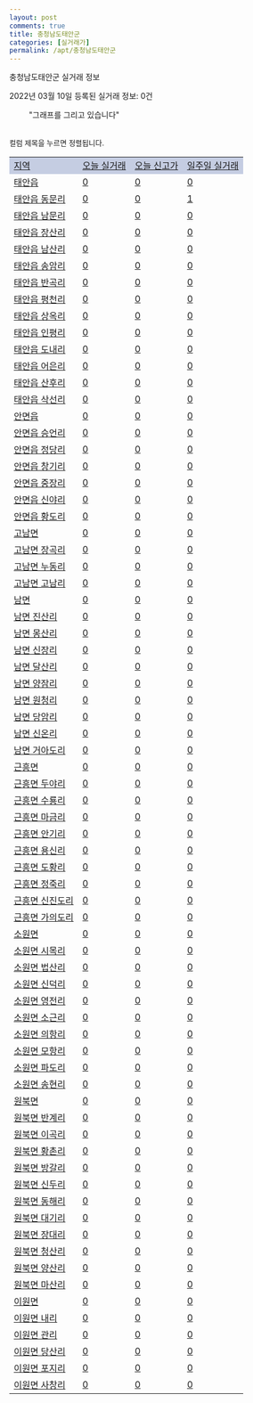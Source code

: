 ```yaml
---
layout: post
comments: true
title: 충청남도태안군
categories: [실거래가]
permalink: /apt/충청남도태안군
---
```


충청남도태안군 실거래 정보

2022년 03월 10일 등록된 실거래 정보: 0건

<!--<script async src="https://pagead2.googlesyndication.com/pagead/js/adsbygoogle.js?client=ca-pub-3485438051770037"
 crossorigin="anonymous"></script>-->

<script type="text/javascript">
  google.charts.load('current', {'packages':['corechart']});
  google.charts.setOnLoadCallback(drawChart);

  function drawChart() {
    var data = google.visualization.arrayToDataTable([['거래일', '매매', '전월세', '전매'], ['21-01', 1, 0, 0], ['21-02', 50, 18, 0], ['21-03', 63, 16, 0], ['21-04', 54, 15, 0], ['21-05', 37, 12, 0], ['21-06', 33, 14, 0], ['21-07', 19, 16, 0], ['21-08', 42, 7, 0], ['21-09', 34, 7, 0], ['21-10', 47, 14, 0], ['21-11', 35, 6, 0], ['21-12', 48, 11, 0], ['22-01', 20, 9, 0], ['22-02', 42, 12, 0], ['22-03', 2, 1, 0]]);

    var options = {
      title: '최근 1년간 유형별 거래량 추이',
      legend: { position: 'bottom' }
    };

    setTimeout(function() {
        var chart = new google.visualization.LineChart(document.getElementById('columnchart_material'));
        chart.draw(data, (options));
        document.getElementById('loading').style.display = 'none';
        var dayLabel = (new Date()).getDay();
        if (dayLabel < 2) {
            sorttable.innerSortFunction.apply(document.getElementById('week'), []);
            sorttable.innerSortFunction.apply(document.getElementById('week'), []);        
        }
        else {
            sorttable.innerSortFunction.apply(document.getElementById('today'), []);
            sorttable.innerSortFunction.apply(document.getElementById('today'), []);
        }
    }, 200);

  }
</script>

<div id="loading" style="z-index:20; display: block; margin-left: 35px">"그래프를 그리고 있습니다"</div>
<div id="columnchart_material" style="width: 95%; margin-left: -35px; display: block"></div>
<!--<div style="width: 95%; margin-left: -35px; display: block">
      <script async src="https://pagead2.googlesyndication.com/pagead/js/adsbygoogle.js?client=ca-pub-3485438051770037"
          crossorigin="anonymous"></script>
      <ins class="adsbygoogle"
          style="display:block"
          data-ad-format="fluid"
          data-ad-layout-key="-fb+5w+4e-db+86"
          data-ad-client="ca-pub-3485438051770037"
          data-ad-slot="1827090281"></ins>
      <script>
          (adsbygoogle = window.adsbygoogle || []).push({});
      </script>
</div>-->
<br>

<font size='small' style='font-size: small;'>컬럼 제목을 누르면 정렬됩니다.</font>
<table class="sortable">
  <tr style='background-color: rgba(114, 132, 186,0.4);'>
    <td id="region"><a href="#">지역</a></td>
    <td id="today"><a href="#">오늘 실거래</a></td>
    <td id="today_new"><a href="#">오늘 신고가</a></td>
    <td id="week"><a href="#">일주일 실거래</a></td>
  </tr>

  
  <tr class="item">
    <td><a href="충청남도태안군태안읍">태안읍</a></td>
    <td><a href="충청남도태안군태안읍">0</a></td>
    <td><a href="충청남도태안군태안읍">0</a></td>
    <td><a href="충청남도태안군태안읍">0</a></td>
  </tr>
    

  <tr class="item">
    <td><a href="충청남도태안군태안읍동문리">태안읍 동문리</a></td>
    <td><a href="충청남도태안군태안읍동문리">0</a></td>
    <td><a href="충청남도태안군태안읍동문리">0</a></td>
    <td><a href="충청남도태안군태안읍동문리">1</a></td>
  </tr>
    

  <tr class="item">
    <td><a href="충청남도태안군태안읍남문리">태안읍 남문리</a></td>
    <td><a href="충청남도태안군태안읍남문리">0</a></td>
    <td><a href="충청남도태안군태안읍남문리">0</a></td>
    <td><a href="충청남도태안군태안읍남문리">0</a></td>
  </tr>
    

  <tr class="item">
    <td><a href="충청남도태안군태안읍장산리">태안읍 장산리</a></td>
    <td><a href="충청남도태안군태안읍장산리">0</a></td>
    <td><a href="충청남도태안군태안읍장산리">0</a></td>
    <td><a href="충청남도태안군태안읍장산리">0</a></td>
  </tr>
    

  <tr class="item">
    <td><a href="충청남도태안군태안읍남산리">태안읍 남산리</a></td>
    <td><a href="충청남도태안군태안읍남산리">0</a></td>
    <td><a href="충청남도태안군태안읍남산리">0</a></td>
    <td><a href="충청남도태안군태안읍남산리">0</a></td>
  </tr>
    

  <tr class="item">
    <td><a href="충청남도태안군태안읍송암리">태안읍 송암리</a></td>
    <td><a href="충청남도태안군태안읍송암리">0</a></td>
    <td><a href="충청남도태안군태안읍송암리">0</a></td>
    <td><a href="충청남도태안군태안읍송암리">0</a></td>
  </tr>
    

  <tr class="item">
    <td><a href="충청남도태안군태안읍반곡리">태안읍 반곡리</a></td>
    <td><a href="충청남도태안군태안읍반곡리">0</a></td>
    <td><a href="충청남도태안군태안읍반곡리">0</a></td>
    <td><a href="충청남도태안군태안읍반곡리">0</a></td>
  </tr>
    

  <tr class="item">
    <td><a href="충청남도태안군태안읍평천리">태안읍 평천리</a></td>
    <td><a href="충청남도태안군태안읍평천리">0</a></td>
    <td><a href="충청남도태안군태안읍평천리">0</a></td>
    <td><a href="충청남도태안군태안읍평천리">0</a></td>
  </tr>
    

  <tr class="item">
    <td><a href="충청남도태안군태안읍상옥리">태안읍 상옥리</a></td>
    <td><a href="충청남도태안군태안읍상옥리">0</a></td>
    <td><a href="충청남도태안군태안읍상옥리">0</a></td>
    <td><a href="충청남도태안군태안읍상옥리">0</a></td>
  </tr>
    

  <tr class="item">
    <td><a href="충청남도태안군태안읍인평리">태안읍 인평리</a></td>
    <td><a href="충청남도태안군태안읍인평리">0</a></td>
    <td><a href="충청남도태안군태안읍인평리">0</a></td>
    <td><a href="충청남도태안군태안읍인평리">0</a></td>
  </tr>
    

  <tr class="item">
    <td><a href="충청남도태안군태안읍도내리">태안읍 도내리</a></td>
    <td><a href="충청남도태안군태안읍도내리">0</a></td>
    <td><a href="충청남도태안군태안읍도내리">0</a></td>
    <td><a href="충청남도태안군태안읍도내리">0</a></td>
  </tr>
    

  <tr class="item">
    <td><a href="충청남도태안군태안읍어은리">태안읍 어은리</a></td>
    <td><a href="충청남도태안군태안읍어은리">0</a></td>
    <td><a href="충청남도태안군태안읍어은리">0</a></td>
    <td><a href="충청남도태안군태안읍어은리">0</a></td>
  </tr>
    

  <tr class="item">
    <td><a href="충청남도태안군태안읍산후리">태안읍 산후리</a></td>
    <td><a href="충청남도태안군태안읍산후리">0</a></td>
    <td><a href="충청남도태안군태안읍산후리">0</a></td>
    <td><a href="충청남도태안군태안읍산후리">0</a></td>
  </tr>
    

  <tr class="item">
    <td><a href="충청남도태안군태안읍삭선리">태안읍 삭선리</a></td>
    <td><a href="충청남도태안군태안읍삭선리">0</a></td>
    <td><a href="충청남도태안군태안읍삭선리">0</a></td>
    <td><a href="충청남도태안군태안읍삭선리">0</a></td>
  </tr>
    

  <tr class="item">
    <td><a href="충청남도태안군안면읍">안면읍</a></td>
    <td><a href="충청남도태안군안면읍">0</a></td>
    <td><a href="충청남도태안군안면읍">0</a></td>
    <td><a href="충청남도태안군안면읍">0</a></td>
  </tr>
    

  <tr class="item">
    <td><a href="충청남도태안군안면읍승언리">안면읍 승언리</a></td>
    <td><a href="충청남도태안군안면읍승언리">0</a></td>
    <td><a href="충청남도태안군안면읍승언리">0</a></td>
    <td><a href="충청남도태안군안면읍승언리">0</a></td>
  </tr>
    

  <tr class="item">
    <td><a href="충청남도태안군안면읍정당리">안면읍 정당리</a></td>
    <td><a href="충청남도태안군안면읍정당리">0</a></td>
    <td><a href="충청남도태안군안면읍정당리">0</a></td>
    <td><a href="충청남도태안군안면읍정당리">0</a></td>
  </tr>
    

  <tr class="item">
    <td><a href="충청남도태안군안면읍창기리">안면읍 창기리</a></td>
    <td><a href="충청남도태안군안면읍창기리">0</a></td>
    <td><a href="충청남도태안군안면읍창기리">0</a></td>
    <td><a href="충청남도태안군안면읍창기리">0</a></td>
  </tr>
    

  <tr class="item">
    <td><a href="충청남도태안군안면읍중장리">안면읍 중장리</a></td>
    <td><a href="충청남도태안군안면읍중장리">0</a></td>
    <td><a href="충청남도태안군안면읍중장리">0</a></td>
    <td><a href="충청남도태안군안면읍중장리">0</a></td>
  </tr>
    

  <tr class="item">
    <td><a href="충청남도태안군안면읍신야리">안면읍 신야리</a></td>
    <td><a href="충청남도태안군안면읍신야리">0</a></td>
    <td><a href="충청남도태안군안면읍신야리">0</a></td>
    <td><a href="충청남도태안군안면읍신야리">0</a></td>
  </tr>
    

  <tr class="item">
    <td><a href="충청남도태안군안면읍황도리">안면읍 황도리</a></td>
    <td><a href="충청남도태안군안면읍황도리">0</a></td>
    <td><a href="충청남도태안군안면읍황도리">0</a></td>
    <td><a href="충청남도태안군안면읍황도리">0</a></td>
  </tr>
    

  <tr class="item">
    <td><a href="충청남도태안군고남면">고남면</a></td>
    <td><a href="충청남도태안군고남면">0</a></td>
    <td><a href="충청남도태안군고남면">0</a></td>
    <td><a href="충청남도태안군고남면">0</a></td>
  </tr>
    

  <tr class="item">
    <td><a href="충청남도태안군고남면장곡리">고남면 장곡리</a></td>
    <td><a href="충청남도태안군고남면장곡리">0</a></td>
    <td><a href="충청남도태안군고남면장곡리">0</a></td>
    <td><a href="충청남도태안군고남면장곡리">0</a></td>
  </tr>
    

  <tr class="item">
    <td><a href="충청남도태안군고남면누동리">고남면 누동리</a></td>
    <td><a href="충청남도태안군고남면누동리">0</a></td>
    <td><a href="충청남도태안군고남면누동리">0</a></td>
    <td><a href="충청남도태안군고남면누동리">0</a></td>
  </tr>
    

  <tr class="item">
    <td><a href="충청남도태안군고남면고남리">고남면 고남리</a></td>
    <td><a href="충청남도태안군고남면고남리">0</a></td>
    <td><a href="충청남도태안군고남면고남리">0</a></td>
    <td><a href="충청남도태안군고남면고남리">0</a></td>
  </tr>
    

  <tr class="item">
    <td><a href="충청남도태안군남면">남면</a></td>
    <td><a href="충청남도태안군남면">0</a></td>
    <td><a href="충청남도태안군남면">0</a></td>
    <td><a href="충청남도태안군남면">0</a></td>
  </tr>
    

  <tr class="item">
    <td><a href="충청남도태안군남면진산리">남면 진산리</a></td>
    <td><a href="충청남도태안군남면진산리">0</a></td>
    <td><a href="충청남도태안군남면진산리">0</a></td>
    <td><a href="충청남도태안군남면진산리">0</a></td>
  </tr>
    

  <tr class="item">
    <td><a href="충청남도태안군남면몽산리">남면 몽산리</a></td>
    <td><a href="충청남도태안군남면몽산리">0</a></td>
    <td><a href="충청남도태안군남면몽산리">0</a></td>
    <td><a href="충청남도태안군남면몽산리">0</a></td>
  </tr>
    

  <tr class="item">
    <td><a href="충청남도태안군남면신장리">남면 신장리</a></td>
    <td><a href="충청남도태안군남면신장리">0</a></td>
    <td><a href="충청남도태안군남면신장리">0</a></td>
    <td><a href="충청남도태안군남면신장리">0</a></td>
  </tr>
    

  <tr class="item">
    <td><a href="충청남도태안군남면달산리">남면 달산리</a></td>
    <td><a href="충청남도태안군남면달산리">0</a></td>
    <td><a href="충청남도태안군남면달산리">0</a></td>
    <td><a href="충청남도태안군남면달산리">0</a></td>
  </tr>
    

  <tr class="item">
    <td><a href="충청남도태안군남면양잠리">남면 양잠리</a></td>
    <td><a href="충청남도태안군남면양잠리">0</a></td>
    <td><a href="충청남도태안군남면양잠리">0</a></td>
    <td><a href="충청남도태안군남면양잠리">0</a></td>
  </tr>
    

  <tr class="item">
    <td><a href="충청남도태안군남면원청리">남면 원청리</a></td>
    <td><a href="충청남도태안군남면원청리">0</a></td>
    <td><a href="충청남도태안군남면원청리">0</a></td>
    <td><a href="충청남도태안군남면원청리">0</a></td>
  </tr>
    

  <tr class="item">
    <td><a href="충청남도태안군남면당암리">남면 당암리</a></td>
    <td><a href="충청남도태안군남면당암리">0</a></td>
    <td><a href="충청남도태안군남면당암리">0</a></td>
    <td><a href="충청남도태안군남면당암리">0</a></td>
  </tr>
    

  <tr class="item">
    <td><a href="충청남도태안군남면신온리">남면 신온리</a></td>
    <td><a href="충청남도태안군남면신온리">0</a></td>
    <td><a href="충청남도태안군남면신온리">0</a></td>
    <td><a href="충청남도태안군남면신온리">0</a></td>
  </tr>
    

  <tr class="item">
    <td><a href="충청남도태안군남면거아도리">남면 거아도리</a></td>
    <td><a href="충청남도태안군남면거아도리">0</a></td>
    <td><a href="충청남도태안군남면거아도리">0</a></td>
    <td><a href="충청남도태안군남면거아도리">0</a></td>
  </tr>
    

  <tr class="item">
    <td><a href="충청남도태안군근흥면">근흥면</a></td>
    <td><a href="충청남도태안군근흥면">0</a></td>
    <td><a href="충청남도태안군근흥면">0</a></td>
    <td><a href="충청남도태안군근흥면">0</a></td>
  </tr>
    

  <tr class="item">
    <td><a href="충청남도태안군근흥면두야리">근흥면 두야리</a></td>
    <td><a href="충청남도태안군근흥면두야리">0</a></td>
    <td><a href="충청남도태안군근흥면두야리">0</a></td>
    <td><a href="충청남도태안군근흥면두야리">0</a></td>
  </tr>
    

  <tr class="item">
    <td><a href="충청남도태안군근흥면수룡리">근흥면 수룡리</a></td>
    <td><a href="충청남도태안군근흥면수룡리">0</a></td>
    <td><a href="충청남도태안군근흥면수룡리">0</a></td>
    <td><a href="충청남도태안군근흥면수룡리">0</a></td>
  </tr>
    

  <tr class="item">
    <td><a href="충청남도태안군근흥면마금리">근흥면 마금리</a></td>
    <td><a href="충청남도태안군근흥면마금리">0</a></td>
    <td><a href="충청남도태안군근흥면마금리">0</a></td>
    <td><a href="충청남도태안군근흥면마금리">0</a></td>
  </tr>
    

  <tr class="item">
    <td><a href="충청남도태안군근흥면안기리">근흥면 안기리</a></td>
    <td><a href="충청남도태안군근흥면안기리">0</a></td>
    <td><a href="충청남도태안군근흥면안기리">0</a></td>
    <td><a href="충청남도태안군근흥면안기리">0</a></td>
  </tr>
    

  <tr class="item">
    <td><a href="충청남도태안군근흥면용신리">근흥면 용신리</a></td>
    <td><a href="충청남도태안군근흥면용신리">0</a></td>
    <td><a href="충청남도태안군근흥면용신리">0</a></td>
    <td><a href="충청남도태안군근흥면용신리">0</a></td>
  </tr>
    

  <tr class="item">
    <td><a href="충청남도태안군근흥면도황리">근흥면 도황리</a></td>
    <td><a href="충청남도태안군근흥면도황리">0</a></td>
    <td><a href="충청남도태안군근흥면도황리">0</a></td>
    <td><a href="충청남도태안군근흥면도황리">0</a></td>
  </tr>
    

  <tr class="item">
    <td><a href="충청남도태안군근흥면정죽리">근흥면 정죽리</a></td>
    <td><a href="충청남도태안군근흥면정죽리">0</a></td>
    <td><a href="충청남도태안군근흥면정죽리">0</a></td>
    <td><a href="충청남도태안군근흥면정죽리">0</a></td>
  </tr>
    

  <tr class="item">
    <td><a href="충청남도태안군근흥면신진도리">근흥면 신진도리</a></td>
    <td><a href="충청남도태안군근흥면신진도리">0</a></td>
    <td><a href="충청남도태안군근흥면신진도리">0</a></td>
    <td><a href="충청남도태안군근흥면신진도리">0</a></td>
  </tr>
    

  <tr class="item">
    <td><a href="충청남도태안군근흥면가의도리">근흥면 가의도리</a></td>
    <td><a href="충청남도태안군근흥면가의도리">0</a></td>
    <td><a href="충청남도태안군근흥면가의도리">0</a></td>
    <td><a href="충청남도태안군근흥면가의도리">0</a></td>
  </tr>
    

  <tr class="item">
    <td><a href="충청남도태안군소원면">소원면</a></td>
    <td><a href="충청남도태안군소원면">0</a></td>
    <td><a href="충청남도태안군소원면">0</a></td>
    <td><a href="충청남도태안군소원면">0</a></td>
  </tr>
    

  <tr class="item">
    <td><a href="충청남도태안군소원면시목리">소원면 시목리</a></td>
    <td><a href="충청남도태안군소원면시목리">0</a></td>
    <td><a href="충청남도태안군소원면시목리">0</a></td>
    <td><a href="충청남도태안군소원면시목리">0</a></td>
  </tr>
    

  <tr class="item">
    <td><a href="충청남도태안군소원면법산리">소원면 법산리</a></td>
    <td><a href="충청남도태안군소원면법산리">0</a></td>
    <td><a href="충청남도태안군소원면법산리">0</a></td>
    <td><a href="충청남도태안군소원면법산리">0</a></td>
  </tr>
    

  <tr class="item">
    <td><a href="충청남도태안군소원면신덕리">소원면 신덕리</a></td>
    <td><a href="충청남도태안군소원면신덕리">0</a></td>
    <td><a href="충청남도태안군소원면신덕리">0</a></td>
    <td><a href="충청남도태안군소원면신덕리">0</a></td>
  </tr>
    

  <tr class="item">
    <td><a href="충청남도태안군소원면영전리">소원면 영전리</a></td>
    <td><a href="충청남도태안군소원면영전리">0</a></td>
    <td><a href="충청남도태안군소원면영전리">0</a></td>
    <td><a href="충청남도태안군소원면영전리">0</a></td>
  </tr>
    

  <tr class="item">
    <td><a href="충청남도태안군소원면소근리">소원면 소근리</a></td>
    <td><a href="충청남도태안군소원면소근리">0</a></td>
    <td><a href="충청남도태안군소원면소근리">0</a></td>
    <td><a href="충청남도태안군소원면소근리">0</a></td>
  </tr>
    

  <tr class="item">
    <td><a href="충청남도태안군소원면의항리">소원면 의항리</a></td>
    <td><a href="충청남도태안군소원면의항리">0</a></td>
    <td><a href="충청남도태안군소원면의항리">0</a></td>
    <td><a href="충청남도태안군소원면의항리">0</a></td>
  </tr>
    

  <tr class="item">
    <td><a href="충청남도태안군소원면모항리">소원면 모항리</a></td>
    <td><a href="충청남도태안군소원면모항리">0</a></td>
    <td><a href="충청남도태안군소원면모항리">0</a></td>
    <td><a href="충청남도태안군소원면모항리">0</a></td>
  </tr>
    

  <tr class="item">
    <td><a href="충청남도태안군소원면파도리">소원면 파도리</a></td>
    <td><a href="충청남도태안군소원면파도리">0</a></td>
    <td><a href="충청남도태안군소원면파도리">0</a></td>
    <td><a href="충청남도태안군소원면파도리">0</a></td>
  </tr>
    

  <tr class="item">
    <td><a href="충청남도태안군소원면송현리">소원면 송현리</a></td>
    <td><a href="충청남도태안군소원면송현리">0</a></td>
    <td><a href="충청남도태안군소원면송현리">0</a></td>
    <td><a href="충청남도태안군소원면송현리">0</a></td>
  </tr>
    

  <tr class="item">
    <td><a href="충청남도태안군원북면">원북면</a></td>
    <td><a href="충청남도태안군원북면">0</a></td>
    <td><a href="충청남도태안군원북면">0</a></td>
    <td><a href="충청남도태안군원북면">0</a></td>
  </tr>
    

  <tr class="item">
    <td><a href="충청남도태안군원북면반계리">원북면 반계리</a></td>
    <td><a href="충청남도태안군원북면반계리">0</a></td>
    <td><a href="충청남도태안군원북면반계리">0</a></td>
    <td><a href="충청남도태안군원북면반계리">0</a></td>
  </tr>
    

  <tr class="item">
    <td><a href="충청남도태안군원북면이곡리">원북면 이곡리</a></td>
    <td><a href="충청남도태안군원북면이곡리">0</a></td>
    <td><a href="충청남도태안군원북면이곡리">0</a></td>
    <td><a href="충청남도태안군원북면이곡리">0</a></td>
  </tr>
    

  <tr class="item">
    <td><a href="충청남도태안군원북면황촌리">원북면 황촌리</a></td>
    <td><a href="충청남도태안군원북면황촌리">0</a></td>
    <td><a href="충청남도태안군원북면황촌리">0</a></td>
    <td><a href="충청남도태안군원북면황촌리">0</a></td>
  </tr>
    

  <tr class="item">
    <td><a href="충청남도태안군원북면방갈리">원북면 방갈리</a></td>
    <td><a href="충청남도태안군원북면방갈리">0</a></td>
    <td><a href="충청남도태안군원북면방갈리">0</a></td>
    <td><a href="충청남도태안군원북면방갈리">0</a></td>
  </tr>
    

  <tr class="item">
    <td><a href="충청남도태안군원북면신두리">원북면 신두리</a></td>
    <td><a href="충청남도태안군원북면신두리">0</a></td>
    <td><a href="충청남도태안군원북면신두리">0</a></td>
    <td><a href="충청남도태안군원북면신두리">0</a></td>
  </tr>
    

  <tr class="item">
    <td><a href="충청남도태안군원북면동해리">원북면 동해리</a></td>
    <td><a href="충청남도태안군원북면동해리">0</a></td>
    <td><a href="충청남도태안군원북면동해리">0</a></td>
    <td><a href="충청남도태안군원북면동해리">0</a></td>
  </tr>
    

  <tr class="item">
    <td><a href="충청남도태안군원북면대기리">원북면 대기리</a></td>
    <td><a href="충청남도태안군원북면대기리">0</a></td>
    <td><a href="충청남도태안군원북면대기리">0</a></td>
    <td><a href="충청남도태안군원북면대기리">0</a></td>
  </tr>
    

  <tr class="item">
    <td><a href="충청남도태안군원북면장대리">원북면 장대리</a></td>
    <td><a href="충청남도태안군원북면장대리">0</a></td>
    <td><a href="충청남도태안군원북면장대리">0</a></td>
    <td><a href="충청남도태안군원북면장대리">0</a></td>
  </tr>
    

  <tr class="item">
    <td><a href="충청남도태안군원북면청산리">원북면 청산리</a></td>
    <td><a href="충청남도태안군원북면청산리">0</a></td>
    <td><a href="충청남도태안군원북면청산리">0</a></td>
    <td><a href="충청남도태안군원북면청산리">0</a></td>
  </tr>
    

  <tr class="item">
    <td><a href="충청남도태안군원북면양산리">원북면 양산리</a></td>
    <td><a href="충청남도태안군원북면양산리">0</a></td>
    <td><a href="충청남도태안군원북면양산리">0</a></td>
    <td><a href="충청남도태안군원북면양산리">0</a></td>
  </tr>
    

  <tr class="item">
    <td><a href="충청남도태안군원북면마산리">원북면 마산리</a></td>
    <td><a href="충청남도태안군원북면마산리">0</a></td>
    <td><a href="충청남도태안군원북면마산리">0</a></td>
    <td><a href="충청남도태안군원북면마산리">0</a></td>
  </tr>
    

  <tr class="item">
    <td><a href="충청남도태안군이원면">이원면</a></td>
    <td><a href="충청남도태안군이원면">0</a></td>
    <td><a href="충청남도태안군이원면">0</a></td>
    <td><a href="충청남도태안군이원면">0</a></td>
  </tr>
    

  <tr class="item">
    <td><a href="충청남도태안군이원면내리">이원면 내리</a></td>
    <td><a href="충청남도태안군이원면내리">0</a></td>
    <td><a href="충청남도태안군이원면내리">0</a></td>
    <td><a href="충청남도태안군이원면내리">0</a></td>
  </tr>
    

  <tr class="item">
    <td><a href="충청남도태안군이원면관리">이원면 관리</a></td>
    <td><a href="충청남도태안군이원면관리">0</a></td>
    <td><a href="충청남도태안군이원면관리">0</a></td>
    <td><a href="충청남도태안군이원면관리">0</a></td>
  </tr>
    

  <tr class="item">
    <td><a href="충청남도태안군이원면당산리">이원면 당산리</a></td>
    <td><a href="충청남도태안군이원면당산리">0</a></td>
    <td><a href="충청남도태안군이원면당산리">0</a></td>
    <td><a href="충청남도태안군이원면당산리">0</a></td>
  </tr>
    

  <tr class="item">
    <td><a href="충청남도태안군이원면포지리">이원면 포지리</a></td>
    <td><a href="충청남도태안군이원면포지리">0</a></td>
    <td><a href="충청남도태안군이원면포지리">0</a></td>
    <td><a href="충청남도태안군이원면포지리">0</a></td>
  </tr>
    

  <tr class="item">
    <td><a href="충청남도태안군이원면사창리">이원면 사창리</a></td>
    <td><a href="충청남도태안군이원면사창리">0</a></td>
    <td><a href="충청남도태안군이원면사창리">0</a></td>
    <td><a href="충청남도태안군이원면사창리">0</a></td>
  </tr>
    


</table>


    